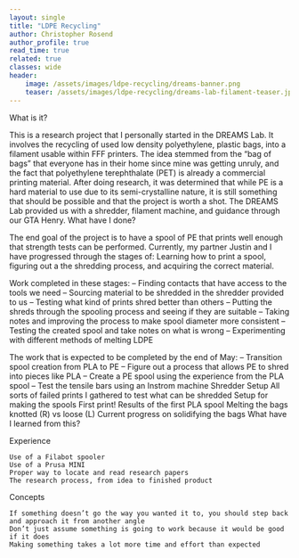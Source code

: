 ```yaml
---
layout: single
title: "LDPE Recycling"
author: Christopher Rosend
author_profile: true
read_time: true
related: true
classes: wide
header: 
    image: /assets/images/ldpe-recycling/dreams-banner.png
    teaser: /assets/images/ldpe-recycling/dreams-lab-filament-teaser.jpg
---
```


What is it?

This is a research project that I personally started in the DREAMS Lab. It involves the recycling of used low density polyethylene, plastic bags, into a filament usable within FFF printers. The idea stemmed from the “bag of bags” that everyone has in their home since mine was getting unruly, and the fact that polyethylene terephthalate (PET) is already a commercial printing material. After doing research, it was determined that while PE is a hard material to use due to its semi-crystalline nature, it is still something that should be possible and that the project is worth a shot. The DREAMS Lab provided us with a shredder, filament machine, and guidance through our GTA Henry.
What have I done?

The end goal of the project is to have a spool of PE that prints well enough that strength tests can be performed. Currently, my partner Justin and I have progressed through the stages of: Learning how to print a spool, figuring out a the shredding process, and acquiring the correct material.

Work completed in these stages:
– Finding contacts that have access to the tools we need
– Sourcing material to be shredded in the shredder provided to us
– Testing what kind of prints shred better than others
– Putting the shreds through the spooling process and seeing if they are suitable
– Taking notes and improving the process to make spool diameter more consistent
– Testing the created spool and take notes on what is wrong
– Experimenting with different methods of melting LDPE

The work that is expected to be completed by the end of May:
– Transition spool creation from PLA to PE
– Figure out a process that allows PE to shred into pieces like PLA
– Create a PE spool using the experience from the PLA spool
– Test the tensile bars using an Instrom machine
Shredder Setup
All sorts of failed prints I gathered to test what can be shredded
Setup for making the spools
First print!
Results of the first PLA spool
Melting the bags knotted (R) vs loose (L)
Current progress on solidifying the bags
What have I learned from this?

Experience

    Use of a Filabot spooler
    Use of a Prusa MINI
    Proper way to locate and read research papers
    The research process, from idea to finished product

Concepts

    If something doesn’t go the way you wanted it to, you should step back and approach it from another angle
    Don’t just assume something is going to work because it would be good if it does
    Making something takes a lot more time and effort than expected
